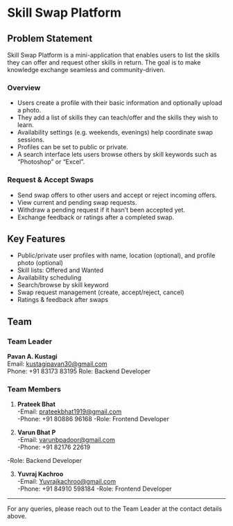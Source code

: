 # Skill Swap Platform

## Problem Statement
Skill Swap Platform is a mini-application that enables users to list the skills they can offer and request other skills in return. The goal is to make knowledge exchange seamless and community-driven.

### Overview
- Users create a profile with their basic information and optionally upload a photo.
- They add a list of skills they can teach/offer and the skills they wish to learn.
- Availability settings (e.g. weekends, evenings) help coordinate swap sessions.
- Profiles can be set to public or private.
- A search interface lets users browse others by skill keywords such as “Photoshop” or “Excel”.

### Request & Accept Swaps
- Send swap offers to other users and accept or reject incoming offers.
- View current and pending swap requests.
- Withdraw a pending request if it hasn’t been accepted yet.
- Exchange feedback or ratings after a completed swap.

## Key Features
- Public/private user profiles with name, location (optional), and profile photo (optional)
- Skill lists: Offered and Wanted
- Availability scheduling
- Search/browse by skill keyword
- Swap request management (create, accept/reject, cancel)
- Ratings & feedback after swaps

## Team
### Team Leader
 **Pavan A. Kustagi**  
  Email: kustagipavan30@gmail.com  
  Phone: +91 83173 83195
  Role: Backend Developer

### Team Members
1. **Prateek Bhat**  
-Email: prateekbhat1919@gmail.com  
-Phone: +91 80886 96168
-Role: Frontend Developer

2. **Varun Bhat P**  
-Email: varunbpadoor@gmail.com  
-Phone: +91 82176 22619

-Role: Backend Developer

3. **Yuvraj Kachroo**  
-Email: Yuvrajkachroo@gmail.com  
-Phone: +91 84910 598184
-Role: Frontend Developer

---
For any queries, please reach out to the Team Leader at the contact details above.